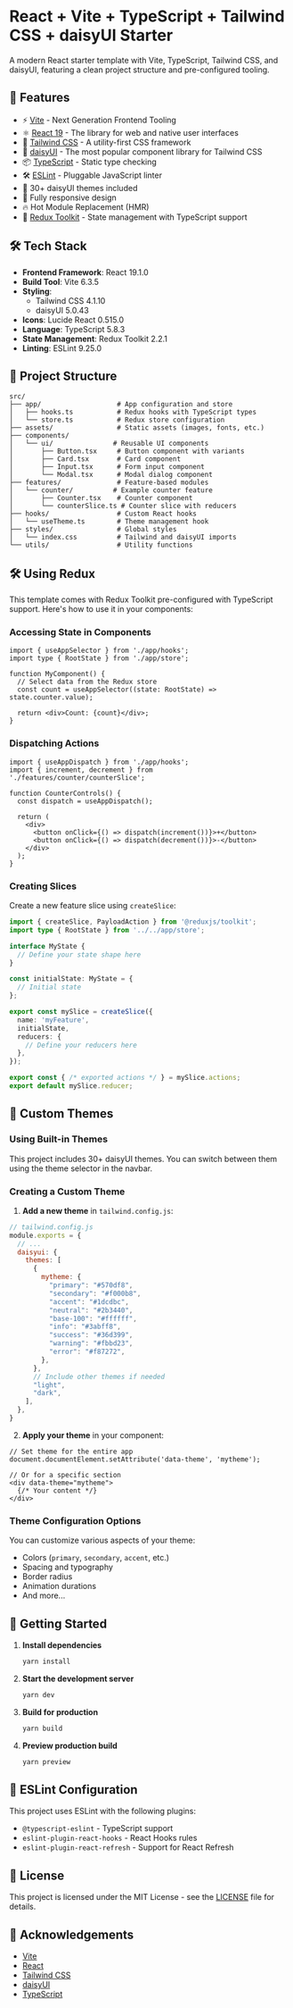 # React + Vite + TypeScript + Tailwind CSS + daisyUI Starter

A modern React starter template with Vite, TypeScript, Tailwind CSS, and daisyUI, featuring a clean project structure and pre-configured tooling.

## 🚀 Features

- ⚡️ [Vite](https://vitejs.dev/) - Next Generation Frontend Tooling
- ⚛️ [React 19](https://react.dev/) - The library for web and native user interfaces
- 🎨 [Tailwind CSS](https://tailwindcss.com/) - A utility-first CSS framework
- 🌼 [daisyUI](https://daisyui.com/) - The most popular component library for Tailwind CSS
- 📦 [TypeScript](https://www.typescriptlang.org/) - Static type checking
- 🛠️ [ESLint](https://eslint.org/) - Pluggable JavaScript linter
- 🎨 30+ daisyUI themes included
- 📱 Fully responsive design
- 🔥 Hot Module Replacement (HMR)
- 🔄 [Redux Toolkit](https://redux-toolkit.js.org/) - State management with TypeScript support

## 🛠️ Tech Stack

- **Frontend Framework**: React 19.1.0
- **Build Tool**: Vite 6.3.5
- **Styling**: 
  - Tailwind CSS 4.1.10
  - daisyUI 5.0.43
- **Icons**: Lucide React 0.515.0
- **Language**: TypeScript 5.8.3
- **State Management**: Redux Toolkit 2.2.1
- **Linting**: ESLint 9.25.0

## 📁 Project Structure

```
src/
├── app/                   # App configuration and store
│   ├── hooks.ts           # Redux hooks with TypeScript types
│   └── store.ts           # Redux store configuration
├── assets/                # Static assets (images, fonts, etc.)
├── components/
│   └── ui/               # Reusable UI components
│       ├── Button.tsx     # Button component with variants
│       ├── Card.tsx       # Card component
│       ├── Input.tsx      # Form input component
│       └── Modal.tsx      # Modal dialog component
├── features/              # Feature-based modules
│   └── counter/          # Example counter feature
│       ├── Counter.tsx    # Counter component
│       └── counterSlice.ts # Counter slice with reducers
├── hooks/                 # Custom React hooks
│   └── useTheme.ts        # Theme management hook
├── styles/                # Global styles
│   └── index.css          # Tailwind and daisyUI imports
└── utils/                 # Utility functions
```

## 🛠 Using Redux

This template comes with Redux Toolkit pre-configured with TypeScript support. Here's how to use it in your components:

### Accessing State in Components

```tsx
import { useAppSelector } from './app/hooks';
import type { RootState } from './app/store';

function MyComponent() {
  // Select data from the Redux store
  const count = useAppSelector((state: RootState) => state.counter.value);
  
  return <div>Count: {count}</div>;
}
```

### Dispatching Actions

```tsx
import { useAppDispatch } from './app/hooks';
import { increment, decrement } from './features/counter/counterSlice';

function CounterControls() {
  const dispatch = useAppDispatch();
  
  return (
    <div>
      <button onClick={() => dispatch(increment())}>+</button>
      <button onClick={() => dispatch(decrement())}>-</button>
    </div>
  );
}
```

### Creating Slices

Create a new feature slice using `createSlice`:

```typescript
import { createSlice, PayloadAction } from '@reduxjs/toolkit';
import type { RootState } from '../../app/store';

interface MyState {
  // Define your state shape here
}

const initialState: MyState = {
  // Initial state
};

export const mySlice = createSlice({
  name: 'myFeature',
  initialState,
  reducers: {
    // Define your reducers here
  },
});

export const { /* exported actions */ } = mySlice.actions;
export default mySlice.reducer;
```

## 🎨 Custom Themes

### Using Built-in Themes

This project includes 30+ daisyUI themes. You can switch between them using the theme selector in the navbar.

### Creating a Custom Theme

1. **Add a new theme** in `tailwind.config.js`:

```js
// tailwind.config.js
module.exports = {
  // ...
  daisyui: {
    themes: [
      {
        mytheme: {
          "primary": "#570df8",
          "secondary": "#f000b8",
          "accent": "#1dcdbc",
          "neutral": "#2b3440",
          "base-100": "#ffffff",
          "info": "#3abff8",
          "success": "#36d399",
          "warning": "#fbbd23",
          "error": "#f87272",
        },
      },
      // Include other themes if needed
      "light",
      "dark",
    ],
  },
}
```

2. **Apply your theme** in your component:

```tsx
// Set theme for the entire app
document.documentElement.setAttribute('data-theme', 'mytheme');

// Or for a specific section
<div data-theme="mytheme">
  {/* Your content */}
</div>
```

### Theme Configuration Options

You can customize various aspects of your theme:
- Colors (`primary`, `secondary`, `accent`, etc.)
- Spacing and typography
- Border radius
- Animation durations
- And more...

## 🚀 Getting Started

1. **Install dependencies**
   ```bash
   yarn install
   ```

2. **Start the development server**
   ```bash
   yarn dev
   ```

3. **Build for production**
   ```bash
   yarn build
   ```

4. **Preview production build**
   ```bash
   yarn preview
   ```

## 🔧 ESLint Configuration

This project uses ESLint with the following plugins:
- `@typescript-eslint` - TypeScript support
- `eslint-plugin-react-hooks` - React Hooks rules
- `eslint-plugin-react-refresh` - Support for React Refresh

## 📝 License

This project is licensed under the MIT License - see the [LICENSE](LICENSE) file for details.

## 🙏 Acknowledgements

- [Vite](https://vitejs.dev/)
- [React](https://react.dev/)
- [Tailwind CSS](https://tailwindcss.com/)
- [daisyUI](https://daisyui.com/)
- [TypeScript](https://www.typescriptlang.org/)
